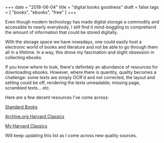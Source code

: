 +++
date = "2018-06-04"
title = "digital books goodness"
draft = false
tags = [ "books", "ebooks", "free" ]
+++

Even though modern technology has made digital storage a commodity and accessible to nearly everybody, I still find it mind-boggling to comprehend the amount of information that could be stored digitally.

With the storage space we have nowadays, one could easily host a electronic world of books and literature and not be able to go through them all in a lifetime. In a way, this drove my fascination and slight obsession in collecting ebooks.

<!--more-->

If you know where to look, there's definitely an abundance of resources for downloading ebooks. However, where there is quantity, quality becomes a challenge: some texts are simply OCR'd and not corrected, the layout and setting could be off, rendering the texts unreadable; missing page, scrambled texts... etc.

Here are a few decent resources I've come across:

[Standard Books](https://standardebooks.org/)

[Archive.org Harvard Classics](https://archive.org/details/harvardclassics)

[My Harvard Classics](https://www.myharvardclassics.com/categories/20120212)

Will keep updating this list as I come across new quality sources.
